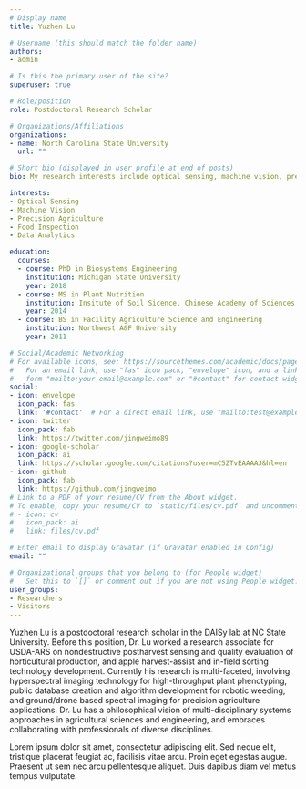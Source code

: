 ```yaml
---
# Display name
title: Yuzhen Lu

# Username (this should match the folder name)
authors:
- admin

# Is this the primary user of the site?
superuser: true

# Role/position
role: Postdoctoral Research Scholar

# Organizations/Affiliations
organizations:
- name: North Carolina State University
  url: ""

# Short bio (displayed in user profile at end of posts)
bio: My research interests include optical sensing, machine vision, precision agriculture, food assessment and data analytics.

interests:
- Optical Sensing
- Machine Vision
- Precision Agriculture
- Food Inspection
- Data Analytics

education:
  courses:
  - course: PhD in Biosystems Engineering
    institution: Michigan State University
    year: 2018
  - course: MS in Plant Nutrition
    institution: Insitute of Soil Sicence, Chinese Academy of Sciences
    year: 2014
  - course: BS in Facility Agriculture Science and Engineering
    institution: Northwest A&F University
    year: 2011

# Social/Academic Networking
# For available icons, see: https://sourcethemes.com/academic/docs/page-builder/#icons
#   For an email link, use "fas" icon pack, "envelope" icon, and a link in the
#   form "mailto:your-email@example.com" or "#contact" for contact widget.
social:
- icon: envelope
  icon_pack: fas
  link: '#contact'  # For a direct email link, use "mailto:test@example.org".
- icon: twitter
  icon_pack: fab
  link: https://twitter.com/jingweimo89
- icon: google-scholar
  icon_pack: ai
  link: https://scholar.google.com/citations?user=mC5ZTvEAAAAJ&hl=en
- icon: github
  icon_pack: fab
  link: https://github.com/jingweimo
# Link to a PDF of your resume/CV from the About widget.
# To enable, copy your resume/CV to `static/files/cv.pdf` and uncomment the lines below.
# - icon: cv
#   icon_pack: ai
#   link: files/cv.pdf

# Enter email to display Gravatar (if Gravatar enabled in Config)
email: ""

# Organizational groups that you belong to (for People widget)
#   Set this to `[]` or comment out if you are not using People widget.
user_groups:
- Researchers
- Visitors
---
```


Yuzhen Lu is a postdoctoral research scholar in the DAISy lab at NC State University. Before this position, Dr. Lu worked a research associate for USDA-ARS on nondestructive postharvest sensing and quality evaluation of horticultural production, and apple harvest-assist and in-field sorting technology development. Currently his research is multi-faceted, involving hyperspectral imaging technology for high-throughput plant phenotyping, public database creation and algorithm development for robotic weeding, and ground/drone based spectral imaging for precision agriculture applications. Dr. Lu has a philosophical vision of multi-disciplinary systems approaches in agricultural sciences and engineering, and embraces collaborating with professionals of diverse disciplines.

Lorem ipsum dolor sit amet, consectetur adipiscing elit. Sed neque elit, tristique placerat feugiat ac, facilisis vitae arcu. Proin eget egestas augue. Praesent ut sem nec arcu pellentesque aliquet. Duis dapibus diam vel metus tempus vulputate.
